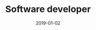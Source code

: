 ---
date: '2019-01-02'
startDate: '2019'
endDate: '2019'
company: 'Freelance'
title: 'Software developer'
tasks:
  - 'Create a twitter automation software using python and twitter API.'
  - 'Test the software using multiple twitter accounts and Tor nodes to create a social media campaign.'
---